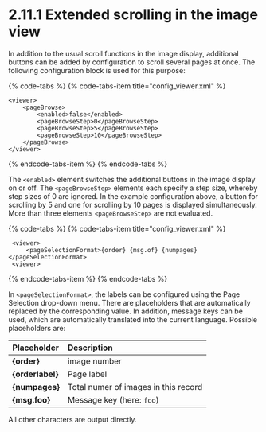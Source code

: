 # 2.11.1 Extended scrolling in the image view

In addition to the usual scroll functions in the image display, additional buttons can be added by configuration to scroll several pages at once. The following configuration block is used for this purpose:

{% code-tabs %}
{% code-tabs-item title="config\_viewer.xml" %}
```markup
<viewer>
    <pageBrowse>
        <enabled>false</enabled>
        <pageBrowseStep>0</pageBrowseStep>
        <pageBrowseStep>5</pageBrowseStep>
        <pageBrowseStep>10</pageBrowseStep>
    </pageBrowse>
</viewer>
```
{% endcode-tabs-item %}
{% endcode-tabs %}

The `<enabled>` element switches the additional buttons in the image display on or off. The `<pageBrowseStep>` elements each specify a step size, whereby step sizes of 0 are ignored. In the example configuration above, a button for scrolling by 5 and one for scrolling by 10 pages is displayed simultaneously. More than three elements `<pageBrowseStep>` are not evaluated.

{% code-tabs %}
{% code-tabs-item title="config\_viewer.xml" %}
```markup
 <viewer>
     <pageSelectionFormat>{order} {msg.of} {numpages}</pageSelectionFormat>
 <viewer>
```
{% endcode-tabs-item %}
{% endcode-tabs %}

In `<pageSelectionFormat>`, the labels can be configured using the Page Selection drop-down menu. There are placeholders that are automatically replaced by the corresponding value. In addition, message keys can be used, which are automatically translated into the current language. Possible placeholders are:

| Placeholder | Description |
| :--- | :--- |
| **{order}** | image number |
| **{orderlabel}** | Page label |
| **{numpages}** | Total numer of images in this record |
| **{msg.foo}** | Message key \(here: `foo`\) |

All other characters are output directly.

